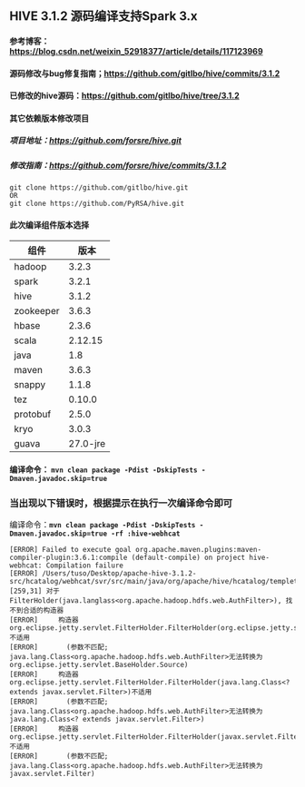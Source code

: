 ## HIVE 3.1.2 源码编译支持Spark 3.x

#### 参考博客：https://blog.csdn.net/weixin_52918377/article/details/117123969

#### 源码修改与bug修复指南；https://github.com/gitlbo/hive/commits/3.1.2

#### 已修改的hive源码：https://github.com/gitlbo/hive/tree/3.1.2

#### 其它依赖版本修改项目
##### 项目地址：https://github.com/forsre/hive.git
##### 修改指南：https://github.com/forsre/hive/commits/3.1.2

```shell
git clone https://github.com/gitlbo/hive.git
OR
git clone https://github.com/PyRSA/hive.git
````

#### 此次编译组件版本选择
| 组件      | 版本     |
| --------- | -------- |
| hadoop    | 3.2.3    |
| spark     | 3.2.1    |
| hive      | 3.1.2    |
| zookeeper | 3.6.3    |
| hbase     | 2.3.6    |
| scala     | 2.12.15  |
| java      | 1.8      |
| maven     | 3.6.3    |
| snappy    | 1.1.8    |
| tez       | 0.10.0   |
| protobuf  | 2.5.0    |
| kryo      | 3.0.3    |
| guava     | 27.0-jre |



#### 编译命令： **`mvn clean package -Pdist -DskipTests -Dmaven.javadoc.skip=true`**

### 当出现以下错误时，根据提示在执行一次编译命令即可

编译命令：**`mvn clean package -Pdist -DskipTests -Dmaven.javadoc.skip=true -rf :hive-webhcat`**
```shell
[ERROR] Failed to execute goal org.apache.maven.plugins:maven-compiler-plugin:3.6.1:compile (default-compile) on project hive-webhcat: Compilation failure
[ERROR] /Users/tuso/Desktop/apache-hive-3.1.2-src/hcatalog/webhcat/svr/src/main/java/org/apache/hive/hcatalog/templeton/Main.java:[259,31] 对于FilterHolder(java.langlass<org.apache.hadoop.hdfs.web.AuthFilter>), 找不到合适的构造器
[ERROR]     构造器 org.eclipse.jetty.servlet.FilterHolder.FilterHolder(org.eclipse.jetty.servlet.BaseHolder.Source)不适用
[ERROR]       (参数不匹配; java.lang.Class<org.apache.hadoop.hdfs.web.AuthFilter>无法转换为org.eclipse.jetty.servlet.BaseHolder.Source)
[ERROR]     构造器 org.eclipse.jetty.servlet.FilterHolder.FilterHolder(java.lang.Class<? extends javax.servlet.Filter>)不适用
[ERROR]       (参数不匹配; java.lang.Class<org.apache.hadoop.hdfs.web.AuthFilter>无法转换为java.lang.Class<? extends javax.servlet.Filter>)
[ERROR]     构造器 org.eclipse.jetty.servlet.FilterHolder.FilterHolder(javax.servlet.Filter)不适用
[ERROR]       (参数不匹配; java.lang.Class<org.apache.hadoop.hdfs.web.AuthFilter>无法转换为javax.servlet.Filter)
```
